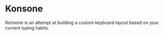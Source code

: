 # Konsone

Konsone is an attempt at building a custom keyboard layout
based on your current typing habits.
